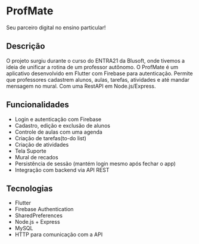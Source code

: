 # ProfMate
Seu parceiro digital no ensino particular!

## Descrição
O projeto surgiu durante o curso do ENTRA21 da Blusoft, onde tivemos a ideia de unificar a rotina de um professor autônomo.
O ProfMate é um aplicativo desenvolvido em Flutter com Firebase para autenticação. Permite que professores cadastrem alunos, aulas, tarefas, atividades e até mandar mensagem no mural. Com uma RestAPI em Node.js/Express.

## Funcionalidades
- Login e autenticação com Firebase
- Cadastro, edição e exclusão de alunos
- Controle de aulas com uma agenda
- Criação de tarefas(to-do list)
- Criação de atividades
- Tela Suporte
- Mural de recados
- Persistência de sessão (mantém login mesmo após fechar o app)
- Integração com backend via API REST

## Tecnologias
- Flutter
- Firebase Authentication
- SharedPreferences
- Node.js + Express
- MySQL 
- HTTP para comunicação com a API
